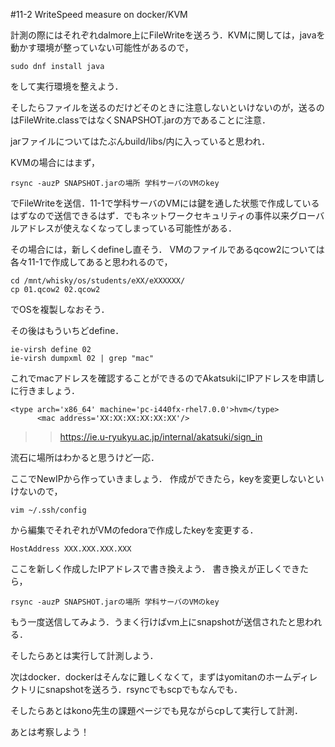 #11-2 WriteSpeed measure on docker/KVM

計測の際にはそれぞれdalmore上にFileWriteを送ろう．KVMに関しては，javaを動かす環境が整っていない可能性があるので，

```
sudo dnf install java
```

をして実行環境を整えよう．

そしたらファイルを送るのだけどそのときに注意しないといけないのが，送るのはFileWrite.classではなくSNAPSHOT.jarの方であることに注意．

jarファイルについてはたぶんbuild/libs/内に入っていると思われ．

KVMの場合にはまず，

```
rsync -auzP SNAPSHOT.jarの場所 学科サーバのVMのkey
```

でFileWriteを送信．11-1で学科サーバのVMには鍵を通した状態で作成しているはずなので送信できるはず．でもネットワークセキュリティの事件以来グローバルアドレスが使えなくなってしまっている可能性がある．

その場合には，新しくdefineし直そう．
VMのファイルであるqcow2については各々11-1で作成してあると思われるので，

```
cd /mnt/whisky/os/students/eXX/eXXXXXX/
cp 01.qcow2 02.qcow2
```
でOSを複製しなおそう．

その後はもういちどdefine．

```
ie-virsh define 02
ie-virsh dumpxml 02 | grep "mac"
```
これでmacアドレスを確認することができるのでAkatsukiにIPアドレスを申請しに行きましょう．

```
<type arch='x86_64' machine='pc-i440fx-rhel7.0.0'>hvm</type>
      <mac address='XX:XX:XX:XX:XX:XX'/>
```

>> https://ie.u-ryukyu.ac.jp/internal/akatsuki/sign_in

流石に場所はわかると思うけど一応．

ここでNewIPから作っていきましょう．
作成ができたら，keyを変更しないといけないので，

```
vim ~/.ssh/config
```

から編集でそれぞれがVMのfedoraで作成したkeyを変更する．

```
HostAddress XXX.XXX.XXX.XXX
```

ここを新しく作成したIPアドレスで書き換えよう．
書き換えが正しくできたら，

```
rsync -auzP SNAPSHOT.jarの場所 学科サーバのVMのkey
```

もう一度送信してみよう．うまく行けばvm上にsnapshotが送信されたと思われる．

そしたらあとは実行して計測しよう．

次はdocker．dockerはそんなに難しくなくて，まずはyomitanのホームディレクトリにsnapshotを送ろう．rsyncでもscpでもなんでも．

そしたらあとはkono先生の課題ページでも見ながらcpして実行して計測．

あとは考察しよう！
